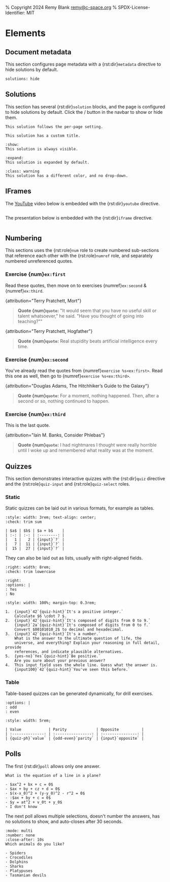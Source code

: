 % Copyright 2024 Remy Blank <remy@c-space.org>
% SPDX-License-Identifier: MIT

# Elements

## Document metadata

This section configures page metadata with a {rst:dir}`metadata` directive to
hide solutions by default.

```{metadata}
solutions: hide
```

## Solutions

This section has several {rst:dir}`solution` blocks, and the page is
configured to hide solutions by default. Click the
<span class="tdoc fa-eye"></span> / <span class="tdoc fa-eye-slash"></span>
button in the navbar to show or hide them.

```{solution}
This solution follows the per-page setting.
```

```{solution} *Complete* solution
This solution has a custom title.
```

```{solution} Solution (show)
:show:
This solution is always visible.
```

```{solution} Solution (expand)
:expand:
This solution is expanded by default.
```

```{solution}
:class: warning
This solution has a different color, and no drop-down.
```

## IFrames

The [YouTube](https://youtube.com/) video below is embedded with the
{rst:dir}`youtube` directive.

```{youtube} aVwxzDHniEw
```

The presentation below is embedded with the {rst:dir}`iframe` directive.

```{iframe} https://docs.google.com/presentation/d/e/2PACX-1vQEemAMuCYvYvdxAJVRJBFD5NU8NQzasRyRpNau10iIVNGCpZSRgw_5dYTUd8EDhE8YyB_6v8b_2F37/embed?start=false&loop=false&delayms=3000
```

## Numbering

This sections uses the {rst:role}`num` role to create numbered sub-sections that
reference each other with the {rst:role}`numref` role, and separately numbered
unreferenced quotes.

### Exercise {num}`ex:first`

Read these quotes, then move on to exercises {numref}`ex:second` &
{numref}`ex:third`.

{attribution="Terry Pratchett, Mort"}
> **Quote {num}`quote`:** "It would seem that you have no useful skill or talent
> whatsoever," he said. "Have you thought of going into teaching?""

{attribution="Terry Pratchett, Hogfather"}
> **Quote {num}`quote`:** Real stupidity beats artificial intelligence every
> time.

### Exercise {num}`ex:second`

You've already read the quotes from {numref}`exercise %s<ex:first>`. Read this
one as well, then go to {numref}`exercise %s<ex:third>`.

{attribution="Douglas Adams, The Hitchhiker’s Guide to the Galaxy"}
> **Quote {num}`quote`:** For a moment, nothing happened. Then, after a second
> or so, nothing continued to happen.

### Exercise {num}`ex:third`

This is the last quote.

{attribution="Iain M. Banks, Consider Phlebas"}
> **Quote {num}`quote`:** I had nightmares I thought were really horrible until
> I woke up and remembered what reality was at the moment.

## Quizzes

This section demonstrates interactive quizzes with the {rst:dir}`quiz`
directive and the {rst:role}`quiz-input` and {rst:role}`quiz-select` roles.

### Static

<script type="module">
const [core, quiz] = await tdoc.imports('tdoc/core.js', 'tdoc/quiz.js');

quiz.checks.sum = args => {
    const tds = core.qsa(args.field.closest('tr'), 'td');
    const solution = +tds[0].textContent + (+tds[1].textContent)
    args.ok = args.answer === solution.toString();
    args.hint = `The answer is probably ${solution}.`;
};
</script>

Static quizzes can be laid out in various formats, for example as tables.

```{role} input(quiz-input)
:style: width: 3rem; text-align: center;
:check: trim sum
```

```{quiz}
| $a$ | $b$ | $a + b$    |
| :-: | :-: | :--------: |
|   1 |   2 | {input}`?` |
|   7 |  11 | {input}`?` |
|  15 |  27 | {input}`?` |
```

They can also be laid out as lists, usually with right-aligned fields.

```{role} input(quiz-input)
:right: width: 8rem;
:check: trim lowercase
```
```{role} yes-no(quiz-select)
:right:
:options: |
: Yes
: No
```
```{role} input100(quiz-input)
:style: width: 100%; margin-top: 0.3rem;
```

```{quiz}
1.  {input}`42`{quiz-hint}`It's a positive integer.`
    Calculate $6 \cdot 7 $.
2.  {input}`42`{quiz-hint}`It's composed of digits from 0 to 9.`
    {input}`2a`{quiz-hint}`It's composed of digits from 0 to f.`
    Convert $00101010_2$ to decimal and hexadecimal.
3.  {input}`42`{quiz-hint}`It's a number.`
    What is the answer to the ultimate question of life, the
    universe, and everything? Explain your reasoning in full detail, provide
    references, and indicate plausible alternatives.
5.  {yes-no}`Yes`{quiz-hint}`Be positive.`
    Are you sure about your previous answer?
4.  This input field uses the whole line. Guess what the answer is.
    {input100}`42`{quiz-hint}`You've seen this before.`
```

### Table

<script type="module">
const [core, quiz] = await tdoc.imports('tdoc/core.js', 'tdoc/quiz.js');

function numbers(max) {
    return () => {
        const v = Math.floor(Math.random() * (max + 1));
        return {
            v,
            equal(other) { return v === other.v; },

            value(ph) { ph.textContent = `${v}`; },
            parity(args) {
                args.ok = {'odd': 1, 'even': 0}[args.answer] === v % 2;
            },
            opposite(args) {
                args.ok = args.answer.trim() === (-v).toString();
            },
        };
    };
}

quiz.registerGenerator('numbers', numbers(99));
</script>

Table-based quizzes can be generated dynamically, for drill exercises.

```{role} odd-even(quiz-select)
:options: |
: odd
: even
```
```{role} input(quiz-input)
:style: width: 5rem;
```

```{quiz} table numbers
| Value            | Parity             | Opposite          |
| :--------------: | :----------------: | :---------------: |
| {quiz-ph}`value` | {odd-even}`parity` | {input}`opposite` |
```

## Polls

The first {rst:dir}`poll` allows only one answer.

```{poll} aeb57180-a5c8-4532-ad15-94b3dd9f3013
What is the equation of a line in a plane?

- $ax^2 + bx + c = 0$
- $ax + by + cz + d = 0$
- $(x-x_0)^2 + (y-y_0)^2 - r^2 = 0$
- :$ax + by + c = 0$
- $y = at^2 + v_0t + y_0$
- I don't know
```

The next poll allows multiple selections, doesn't number the answers, has no
solutions to show, and auto-closes after 30 seconds.

```{poll} 4a790949-1246-49e8-841e-fb7922b98e45
:mode: multi
:number: none
:close-after: 10s
Which animals do you like?

- Spiders
- Crocodiles
- Dolphins
- Sharks
- Platypuses
- Tasmanian devils
```
